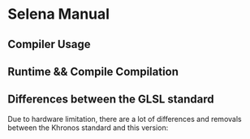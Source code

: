 # Selena Manual
## Compiler Usage
## Runtime && Compile Compilation
## Differences between the GLSL standard
Due to hardware limitation, there are a lot of differences and removals between the Khronos standard and this version:<br>